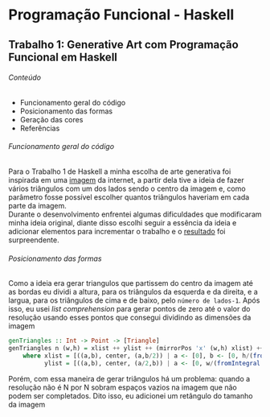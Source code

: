 # Programação Funcional - Haskell
## Trabalho 1: Generative Art com Programação Funcional em Haskell
###### Conteúdo
- Funcionamento geral do código
- Posicionamento das formas
- Geração das cores
- Referências
###### Funcionamento geral do código
Para o Trabalho 1 de Haskell a minha escolha de arte generativa foi inspirada em uma 
[imagem](http://3.bp.blogspot.com/-TQ0gi_ajUSk/VWodsH3vRiI/AAAAAAAAAEU/d4vBMI0gY9w/s1600/20110511153010.jpg)
da internet, a partir dela tive a ideia de fazer vários triângulos com um dos lados sendo o centro da imagem e,
como parâmetro fosse possível escolher quantos triângulos haveriam em cada parte da imagem.  
Durante o desenvolvimento enfrentei algumas dificuldades que modificaram minha ideia original, 
diante disso escolhi seguir a essência da ideia e adicionar elementos para incrementar o trabalho e o 
[resultado](fig.svg) foi surpreendente.
###### Posicionamento das formas
Como a ideia era gerar triangulos que partissem do centro da imagem até as bordas eu dividi a altura, 
para os triângulos da esquerda e da direita, e a largua, para os triângulos de cima e de baixo, pelo `número de lados-1`.
Após isso, eu usei *list comprehension* para gerar pontos de zero até o valor do resolução usando 
esses pontos que consegui dividindo as dimensões da imagem
```haskell
genTriangles :: Int -> Point -> [Triangle]
genTriangles n (w,h) = xlist ++ ylist ++ (mirrorPos 'x' (w,h) xlist) ++ (mirrorPos 'y' (w,h) ylist)
    where xlist = [((a,b), center, (a,b/2)) | a <- [0], b <- [0, h/(fromIntegral (n-1)).. h - h/(fromIntegral (n-1))], center <- [(w/2, h/2)]]
          ylist = [((a,b), center, (a/2,b)) | a <- [0, w/(fromIntegral (n-1)).. w - w/(fromIntegral (n-1))], b <- [0], center <- [(w/2, h/2)]]
```
Porém, com essa maneira de gerar triângulos há um problema: quando a resolução não é N por N sobram espaços vazios na imagem que não podem ser completados.
Dito isso, eu adicionei um retângulo do tamanho da imagem
